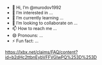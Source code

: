 - 👋 Hi, I’m @murodov1992
- 👀 I’m interested in ...
- 🌱 I’m currently learning ...
- 💞️ I’m looking to collaborate on ...
- 📫 How to reach me ...
- 😄 Pronouns: ...
- ⚡ Fun fact: ...

<!---
murodov1992/murodov1992 is a ✨ special ✨ repository because its `README.md` (this file) appears on your GitHub profile.
You can click the Preview link to take a look at your changes.
--->
https://lxbx.net/claims/FAQ/content?id=b2dHc2ttbnEybVFFVGIwPQ%253D%253D
